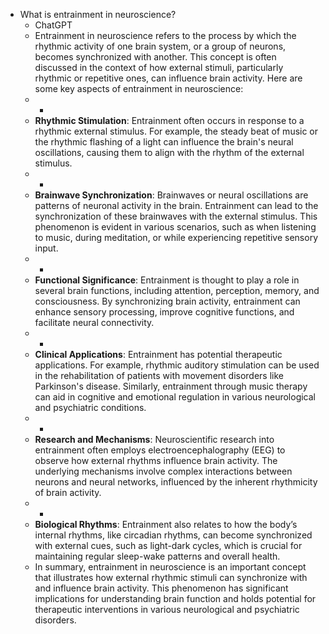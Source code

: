 - What is entrainment in neuroscience?
	- ChatGPT
	- Entrainment in neuroscience refers to the process by which the rhythmic activity of one brain system, or a group of neurons, becomes synchronized with another. This concept is often discussed in the context of how external stimuli, particularly rhythmic or repetitive ones, can influence brain activity. Here are some key aspects of entrainment in neuroscience:
	- -
	- **Rhythmic Stimulation**: Entrainment often occurs in response to a rhythmic external stimulus. For example, the steady beat of music or the rhythmic flashing of a light can influence the brain's neural oscillations, causing them to align with the rhythm of the external stimulus.
	- -
	- **Brainwave Synchronization**: Brainwaves or neural oscillations are patterns of neuronal activity in the brain. Entrainment can lead to the synchronization of these brainwaves with the external stimulus. This phenomenon is evident in various scenarios, such as when listening to music, during meditation, or while experiencing repetitive sensory input.
	- -
	- **Functional Significance**: Entrainment is thought to play a role in several brain functions, including attention, perception, memory, and consciousness. By synchronizing brain activity, entrainment can enhance sensory processing, improve cognitive functions, and facilitate neural connectivity.
	- -
	- **Clinical Applications**: Entrainment has potential therapeutic applications. For example, rhythmic auditory stimulation can be used in the rehabilitation of patients with movement disorders like Parkinson's disease. Similarly, entrainment through music therapy can aid in cognitive and emotional regulation in various neurological and psychiatric conditions.
	- -
	- **Research and Mechanisms**: Neuroscientific research into entrainment often employs electroencephalography (EEG) to observe how external rhythms influence brain activity. The underlying mechanisms involve complex interactions between neurons and neural networks, influenced by the inherent rhythmicity of brain activity.
	- -
	- **Biological Rhythms**: Entrainment also relates to how the body’s internal rhythms, like circadian rhythms, can become synchronized with external cues, such as light-dark cycles, which is crucial for maintaining regular sleep-wake patterns and overall health.
	- In summary, entrainment in neuroscience is an important concept that illustrates how external rhythmic stimuli can synchronize with and influence brain activity. This phenomenon has significant implications for understanding brain function and holds potential for therapeutic interventions in various neurological and psychiatric disorders.